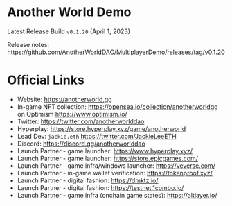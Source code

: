 Another World Demo
===
Latest Release Build `v0.1.20` (April 1, 2023)

Release notes: https://github.com/AnotherWorldDAO/MultiplayerDemo/releases/tag/v0.1.20 

Official Links
===
- Website: https://anotherworld.gg
- In-game NFT collection: https://opensea.io/collection/anotherworldgg on Optimism https://www.optimism.io/
- Twitter: https://twitter.com/anotherworlddao
- Hyperplay: https://store.hyperplay.xyz/game/anotherworld
- Lead Dev: `jackie.eth` https://twitter.com/JackieLeeETH
- Discord: https://discord.gg/anotherworlddao
- Launch Partner - game launcher: https://www.hyperplay.xyz/
- Launch Partner - game launcher: https://store.epicgames.com/
- Launch Partner - game infra/windows launcher: https://veverse.com/
- Launch Partner - in-game wallet verification: https://tokenproof.xyz/
- Launch Partner - digital fashion: https://dmktz.io/
- Launch Partner - digital fashion: https://testnet.1combo.io/
- Launch Partner - game infra (onchain game states): https://altlayer.io/
